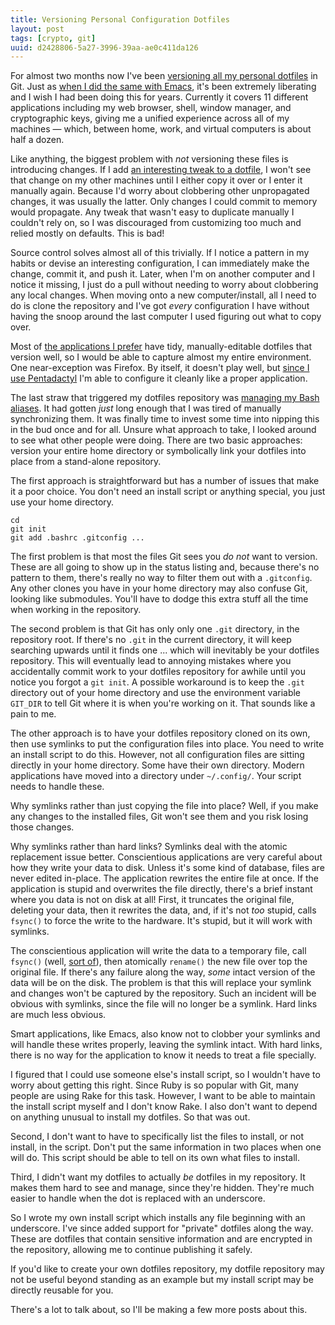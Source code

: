 ```yaml
---
title: Versioning Personal Configuration Dotfiles
layout: post
tags: [crypto, git]
uuid: d2428806-5a27-3996-39aa-ae0c411da126
---
```


For almost two months now I've been
[versioning all my personal dotfiles](https://github.com/skeeto/dotfiles)
in Git. Just as [when I did the same with Emacs](/blog/2011/10/19/),
it's been extremely liberating and I wish I had been doing this for
years. Currently it covers 11 different applications including my web
browser, shell, window manager, and cryptographic keys, giving me a
unified experience across all of my machines — which, between home,
work, and virtual computers is about half a dozen.

Like anything, the biggest problem with *not* versioning these files
is introducing changes. If I add
[an interesting tweak to a dotfile](/blog/2012/06/08/), I won't see
that change on my other machines until I either copy it over or I
enter it manually again. Because I'd worry about clobbering other
unpropagated changes, it was usually the latter. Only changes I could
commit to memory would propagate. Any tweak that wasn't easy to
duplicate manually I couldn't rely on, so I was discouraged from
customizing too much and relied mostly on defaults. This is bad!

Source control solves almost all of this trivially. If I notice a
pattern in my habits or devise an interesting configuration, I can
immediately make the change, commit it, and push it. Later, when I'm
on another computer and I notice it missing, I just do a pull without
needing to worry about clobbering any local changes. When moving onto
a new computer/install, all I need to do is clone the repository and
I've got *every* configuration I have without having the snoop around
the last computer I used figuring out what to copy over.

Most of [the applications I prefer](/blog/2012/04/29/) have tidy,
manually-editable dotfiles that version well, so I would be able to
capture almost my entire environment. One near-exception was
Firefox. By itself, it doesn't play well, but
[since I use Pentadactyl](/blog/2009/04/03/) I'm able to configure it
cleanly like a proper application.

The last straw that triggered my dotfiles repository was
[managing my Bash aliases](/blog/2011/11/03/). It had gotten *just*
long enough that I was tired of manually synchronizing them. It was
finally time to invest some time into nipping this in the bud once and
for all. Unsure what approach to take, I looked around to see what
other people were doing. There are two basic approaches: version your
entire home directory or symbolically link your dotfiles into place
from a stand-alone repository.

The first approach is straightforward but has a number of issues that
make it a poor choice. You don't need an install script or anything
special, you just use your home directory.

    cd
    git init
    git add .bashrc .gitconfig ...

The first problem is that most the files Git sees you *do not* want to
version. These are all going to show up in the status listing and,
because there's no pattern to them, there's really no way to filter
them out with a `.gitconfig`. Any other clones you have in your home
directory may also confuse Git, looking like submodules. You'll have
to dodge this extra stuff all the time when working in the repository.

The second problem is that Git has only only one `.git` directory, in
the repository root. If there's no `.git` in the current directory, it
will keep searching upwards until it finds one ... which will
inevitably be your dotfiles repository. This will eventually lead to
annoying mistakes where you accidentally commit work to your dotfiles
repository for awhile until you notice you forgot a `git init`. A
possible workaround is to keep the `.git` directory out of your home
directory and use the environment variable `GIT_DIR` to tell Git where
it is when you're working on it. That sounds like a pain to me.

The other approach is to have your dotfiles repository cloned on its
own, then use symlinks to put the configuration files into place. You
need to write an install script to do this. However, not all
configuration files are sitting directly in your home directory. Some
have their own directory. Modern applications have moved into a
directory under `~/.config/`. Your script needs to handle these.

Why symlinks rather than just copying the file into place? Well, if
you make any changes to the installed files, Git won't see them and
you risk losing those changes.

Why symlinks rather than hard links? Symlinks deal with the atomic
replacement issue better. Conscientious applications are very careful
about how they write your data to disk. Unless it's some kind of
database, files are never edited in-place. The application rewrites
the entire file at once. If the application is stupid and overwrites
the file directly, there's a brief instant where you data is not on
disk at all! First, it truncates the original file, deleting your
data, then it rewrites the data, and, if it's not *too* stupid, calls
`fsync()` to force the write to the hardware. It's stupid, but it will
work with symlinks.

The conscientious application will write the data to a temporary file,
call `fsync()` (well,
[sort of](http://stackoverflow.com/questions/7433057/is-rename-without-fsync-safe)),
then atomically `rename()` the new file over top the original file. If
there's any failure along the way, *some* intact version of the data
will be on the disk. The problem is that this will replace your
symlink and changes won't be captured by the repository. Such an
incident will be obvious with symlinks, since the file will no longer
be a symlink. Hard links are much less obvious.

Smart applications, like Emacs, also know not to clobber your symlinks
and will handle these writes properly, leaving the symlink
intact. With hard links, there is no way for the application to know
it needs to treat a file specially.

I figured that I could use someone else's install script, so I
wouldn't have to worry about getting this right. Since Ruby is so
popular with Git, many people are using Rake for this task. However, I
want to be able to maintain the install script myself and I don't know
Rake. I also don't want to depend on anything unusual to install my
dotfiles. So that was out.

Second, I don't want to have to specifically list the files to
install, or not install, in the script. Don't put the same information
in two places when one will do. This script should be able to tell on
its own what files to install.

Third, I didn't want my dotfiles to actually *be* dotfiles in my
repository. It makes them hard to see and manage, since they're
hidden. They're much easier to handle when the dot is replaced with an
underscore.

So I wrote my own install script which installs any file beginning
with an underscore. I've since added support for "private" dotfiles
along the way. These are dotfiles that contain sensitive information
and are encrypted in the repository, allowing me to continue
publishing it safely.

If you'd like to create your own dotfiles repository, my dotfile
repository may not be useful beyond standing as an example but my
install script may be directly reusable for you.

There's a lot to talk about, so I'll be making a few more posts about
this.
